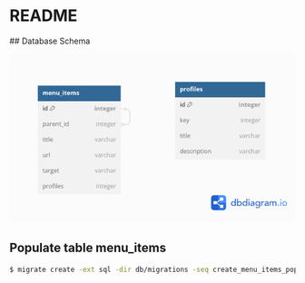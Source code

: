 # README

## Database Schema

![Schema](./docs/assets/schema.png)


## Populate table menu_items

```bash
$ migrate create -ext sql -dir db/migrations -seq create_menu_items_populate
```